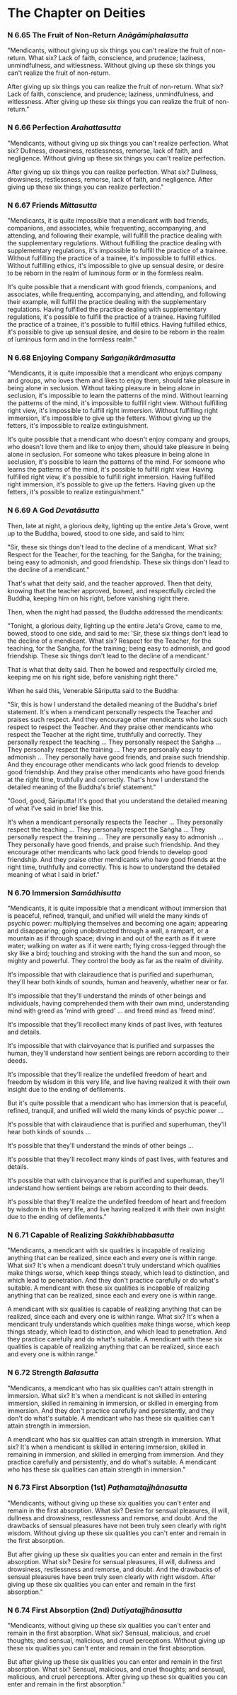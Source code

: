# The Chapter on Deities

### N 6.65 The Fruit of Non-Return  *Anāgāmiphalasutta*

"Mendicants, without giving up six things you can't realize the fruit of
non-return. What six? Lack of faith, conscience, and prudence; laziness,
unmindfulness, and witlessness. Without giving up these six things you
can't realize the fruit of non-return.

After giving up six things you can realize the fruit of non-return. What
six? Lack of faith, conscience, and prudence; laziness, unmindfulness,
and witlessness. After giving up these six things you can realize the
fruit of non-return."

<!--pg-->
### N 6.66 Perfection  *Arahattasutta*

"Mendicants, without giving up six things you can't realize perfection.
What six? Dullness, drowsiness, restlessness, remorse, lack of faith,
and negligence. Without giving up these six things you can't realize
perfection.

After giving up six things you can realize perfection. What six?
Dullness, drowsiness, restlessness, remorse, lack of faith, and
negligence. After giving up these six things you can realize
perfection."

<!--pg-->
### N 6.67 Friends  *Mittasutta*

"Mendicants, it is quite impossible that a mendicant with bad friends,
companions, and associates, while frequenting, accompanying, and
attending, and following their example, will fulfill the practice
dealing with the supplementary regulations. Without fulfilling the
practice dealing with supplementary regulations, it's impossible to
fulfill the practice of a trainee. Without fulfilling the practice of a
trainee, it's impossible to fulfill ethics. Without fulfilling ethics,
it's impossible to give up sensual desire, or desire to be reborn in the
realm of luminous form or in the formless realm.

It's quite possible that a mendicant with good friends, companions, and
associates, while frequenting, accompanying, and attending, and
following their example, will fulfill the practice dealing with the
supplementary regulations. Having fulfilled the practice dealing with
supplementary regulations, it's possible to fulfill the practice of a
trainee. Having fulfilled the practice of a trainee, it's possible to
fulfill ethics. Having fulfilled ethics, it's possible to give up
sensual desire, and desire to be reborn in the realm of luminous form
and in the formless realm."

<!--pg-->
### N 6.68 Enjoying Company  *Saṅgaṇikārāmasutta*

"Mendicants, it is quite impossible that a mendicant who enjoys company
and groups, who loves them and likes to enjoy them, should take pleasure
in being alone in seclusion. Without taking pleasure in being alone in
seclusion, it's impossible to learn the patterns of the mind. Without
learning the patterns of the mind, it's impossible to fulfill right
view. Without fulfilling right view, it's impossible to fulfill right
immersion. Without fulfilling right immersion, it's impossible to give
up the fetters. Without giving up the fetters, it's impossible to
realize extinguishment.

It's quite possible that a mendicant who doesn't enjoy company and
groups, who doesn't love them and like to enjoy them, should take
pleasure in being alone in seclusion. For someone who takes pleasure in
being alone in seclusion, it's possible to learn the patterns of the
mind. For someone who learns the patterns of the mind, it's possible to
fulfill right view. Having fulfilled right view, it's possible to
fulfill right immersion. Having fulfilled right immersion, it's possible
to give up the fetters. Having given up the fetters, it's possible to
realize extinguishment."

<!--pg-->
### N 6.69 A God  *Devatāsutta*

Then, late at night, a glorious deity, lighting up the entire Jeta's
Grove, went up to the Buddha, bowed, stood to one side, and said to him:

"Sir, these six things don't lead to the decline of a mendicant. What
six? Respect for the Teacher, for the teaching, for the
Saṅgha, for the training; being easy to admonish, and good
friendship. These six things don't lead to the decline of a mendicant."

That's what that deity said, and the teacher approved. Then that deity,
knowing that the teacher approved, bowed, and respectfully circled the
Buddha, keeping him on his right, before vanishing right there.

Then, when the night had passed, the Buddha addressed the mendicants:

"Tonight, a glorious deity, lighting up the entire Jeta's Grove, came to
me, bowed, stood to one side, and said to me: 'Sir, these six things
don't lead to the decline of a mendicant. What six? Respect for the
Teacher, for the teaching, for the Saṅgha, for the
training; being easy to admonish, and good friendship. These six things
don't lead to the decline of a mendicant.'

That is what that deity said. Then he bowed and respectfully circled me,
keeping me on his right side, before vanishing right there."

When he said this, Venerable Sāriputta said to the Buddha:

"Sir, this is how I understand the detailed meaning of the Buddha's
brief statement. It's when a mendicant personally respects the Teacher
and praises such respect. And they encourage other mendicants who lack
such respect to respect the Teacher. And they praise other mendicants
who respect the Teacher at the right time, truthfully and correctly.
They personally respect the teaching ... They personally respect the
Saṅgha ... They personally respect the training ... They
are personally easy to admonish ... They personally have good friends,
and praise such friendship. And they encourage other mendicants who lack
good friends to develop good friendship. And they praise other
mendicants who have good friends at the right time, truthfully and
correctly. That's how I understand the detailed meaning of the Buddha's
brief statement."

"Good, good, Sāriputta! It's good that you understand the
detailed meaning of what I've said in brief like this.

It's when a mendicant personally respects the Teacher ... They
personally respect the teaching ... They personally respect the
Saṅgha ... They personally respect the training ... They
are personally easy to admonish ... They personally have good friends,
and praise such friendship. And they encourage other mendicants who lack
good friends to develop good friendship. And they praise other
mendicants who have good friends at the right time, truthfully and
correctly. This is how to understand the detailed meaning of what I said
in brief."

<!--pg-->
### N 6.70 Immersion  *Samādhisutta*

"Mendicants, it is quite impossible that a mendicant without immersion
that is peaceful, refined, tranquil, and unified will wield the many
kinds of psychic power: multiplying themselves and becoming one again;
appearing and disappearing; going unobstructed through a wall, a
rampart, or a mountain as if through space; diving in and out of the
earth as if it were water; walking on water as if it were earth; flying
cross-legged through the sky like a bird; touching and stroking with the
hand the sun and moon, so mighty and powerful. They control the body as
far as the realm of divinity.

It's impossible that with clairaudience that is purified and superhuman,
they'll hear both kinds of sounds, human and heavenly, whether near or
far.

It's impossible that they'll understand the minds of other beings and
individuals, having comprehended them with their own mind, understanding
mind with greed as 'mind with greed' ... and freed mind as 'freed mind'.

It's impossible that they'll recollect many kinds of past lives, with
features and details.

It's impossible that with clairvoyance that is purified and surpasses
the human, they'll understand how sentient beings are reborn according
to their deeds.

It's impossible that they'll realize the undefiled freedom of heart and
freedom by wisdom in this very life, and live having realized it with
their own insight due to the ending of defilements.

But it's quite possible that a mendicant who has immersion that is
peaceful, refined, tranquil, and unified will wield the many kinds of
psychic power ...

It's possible that with clairaudience that is purified and superhuman,
they'll hear both kinds of sounds ...

It's possible that they'll understand the minds of other beings ...

It's possible that they'll recollect many kinds of past lives, with
features and details.

It's possible that with clairvoyance that is purified and superhuman,
they'll understand how sentient beings are reborn according to their
deeds.

It's possible that they'll realize the undefiled freedom of heart and
freedom by wisdom in this very life, and live having realized it with
their own insight due to the ending of defilements."

<!--pg-->
### N 6.71 Capable of Realizing  *Sakkhibhabbasutta*

"Mendicants, a mendicant with six qualities is incapable of realizing
anything that can be realized, since each and every one is within range.
What six? It's when a mendicant doesn't truly understand which qualities
make things worse, which keep things steady, which lead to distinction,
and which lead to penetration. And they don't practice carefully or do
what's suitable. A mendicant with these six qualities is incapable of
realizing anything that can be realized, since each and every one is
within range.

A mendicant with six qualities is capable of realizing anything that can
be realized, since each and every one is within range. What six? It's
when a mendicant truly understands which qualities make things worse,
which keep things steady, which lead to distinction, and which lead to
penetration. And they practice carefully and do what's suitable. A
mendicant with these six qualities is capable of realizing anything that
can be realized, since each and every one is within range."

<!--pg-->
### N 6.72 Strength  *Balasutta*

"Mendicants, a mendicant who has six qualities can't attain strength in
immersion. What six? It's when a mendicant is not skilled in entering
immersion, skilled in remaining in immersion, or skilled in emerging
from immersion. And they don't practice carefully and persistently, and
they don't do what's suitable. A mendicant who has these six qualities
can't attain strength in immersion.

A mendicant who has six qualities can attain strength in immersion. What
six? It's when a mendicant is skilled in entering immersion, skilled in
remaining in immersion, and skilled in emerging from immersion. And they
practice carefully and persistently, and do what's suitable. A mendicant
who has these six qualities can attain strength in immersion."

<!--pg-->
### N 6.73 First Absorption (1st)  *Paṭhamatajjhānasutta*

"Mendicants, without giving up these six qualities you can't enter and
remain in the first absorption. What six? Desire for sensual pleasures,
ill will, dullness and drowsiness, restlessness and remorse, and doubt.
And the drawbacks of sensual pleasures have not been truly seen clearly
with right wisdom. Without giving up these six qualities you can't enter
and remain in the first absorption.

But after giving up these six qualities you can enter and remain in the
first absorption. What six? Desire for sensual pleasures, ill will,
dullness and drowsiness, restlessness and remorse, and doubt. And the
drawbacks of sensual pleasures have been truly seen clearly with right
wisdom. After giving up these six qualities you can enter and remain in
the first absorption."

<!--pg-->
### N 6.74 First Absorption (2nd)  *Dutiyatajjhānasutta*

"Mendicants, without giving up these six qualities you can't enter and
remain in the first absorption. What six? Sensual, malicious, and cruel
thoughts; and sensual, malicious, and cruel perceptions. Without giving
up these six qualities you can't enter and remain in the first
absorption.

But after giving up these six qualities you can enter and remain in the
first absorption. What six? Sensual, malicious, and cruel thoughts; and
sensual, malicious, and cruel perceptions. After giving up these six
qualities you can enter and remain in the first absorption."

